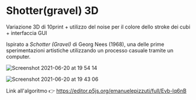 # Shotter(gravel) 3D

Variazione 3D di 10print + utilizzo del noise per il colore dello stroke dei cubi + interfaccia GUI 

Ispirato a *Schotter (Gravel)* di Georg Nees (1968), una delle prime sperimentazioni artistiche utilizzando un processo casuale tramite un computer.

![Screenshot 2021-06-20 at 19 54 14](https://user-images.githubusercontent.com/76455312/122683714-5652cf80-d201-11eb-9298-655d00194e38.png)

![Screenshot 2021-06-20 at 19 43 06](https://user-images.githubusercontent.com/76455312/122683655-ee9c8480-d200-11eb-8b7f-55b1c767d3a3.png)

Link all'algoritmo 👉 https://editor.p5js.org/emanuelepizzuti/full/Evb-lq6nB
